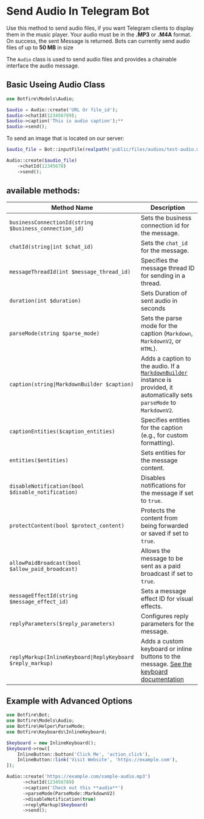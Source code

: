 # Send Audio In Telegram Bot

Use this method to send audio files, if you want Telegram clients to display them in the music player. Your audio must be in the **.MP3** or **.M4A** format. On success, the sent Message is returned. Bots can currently send audio files of up to **50 MB** in size

The `Audio` class is used to send audio files and provides a chainable interface the audio message.


## Basic Useing Audio Class
```PHP
use Botfire\Models\Audio;

$audio = Audio::create('URL Or file_id');
$audio->chatId(123456789);
$audio->caption('This is audio caption');**
$audio->send();
```

To send an image that is located on our server:

```php
$audio_file = Bot::inputFile(realpath('public/files/audios/test-audio.mp3'))

Audio::create($audio_file)
    ->chatId(12345678)
    ->send();
```

## available methods:
| Method Name                        | Description                                                                                             |
|------------------------------------|---------------------------------------------------------------------------------------------------------|
| `businessConnectionId(string $business_connection_id)` | Sets the business connection id for the message.                                                     |
| `chatId(string\|int $chat_id)`      | Sets the `chat_id` for the message.                                                                     |
| `messageThreadId(int $message_thread_id)` | Specifies the message thread ID for sending in a thread.                                                |
| `duration(int $duration)`           | Sets Duration of sent audio in seconds                                                                  |
| `parseMode(string $parse_mode)`      | Sets the parse mode for the caption (`Markdown`, `MarkdownV2`, or `HTML`).                               |
| `caption(string\|MarkdownBuilder $caption)` | Adds a caption to the audio. If a [`MarkdownBuilder`](/markdown-builder.md) instance is provided, it automatically sets `parseMode` to `MarkdownV2`. |
| `captionEntities($caption_entities)` | Specifies entities for the caption (e.g., for custom formatting).                                         |
| `entities($entities)`              | Sets entities for the message content.                                                                   |
| `disableNotification(bool $disable_notification)` | Disables notifications for the message if set to `true`.                                                   |
| `protectContent(bool $protect_content)` | Protects the content from being forwarded or saved if set to `true`.                                       |
| `allowPaidBroadcast(bool $allow_paid_broadcast)` | Allows the message to be sent as a paid broadcast if set to `true`.                                         |
| `messageEffectId(string $message_effect_id)` | Sets a message effect ID for visual effects.                                                            |
| `replyParameters($reply_parameters)` | Configures reply parameters for the message.                                                             |
| `replyMarkup(InlineKeyboard\|ReplyKeyboard $reply_markup)` | Adds a custom keyboard or inline buttons to the message.  [See the keyboard documentation](/keyboards.md) |
## Example with Advanced Options

```php
use Botfire\Bot;
use Botfire\Models\Audio;
use Botfire\Helper\ParseMode;
use Botfire\Keyboards\InlineKeyboard;

$keyboard = new InlineKeyboard();
$keyboard->row([
    InlineButton::button('Click Me', 'action_click'),
    InlineButton::link('Visit Website', 'https://example.com'),
]);

Audio::create('https://example.com/sample-audio.mp3')
      ->chatId(123456789)
      ->caption('Check out this **audio**')
      ->parseMode(ParseMode::MarkdownV2)
      ->disableNotification(true)
      ->replyMarkup($keyboard)
      ->send();
```